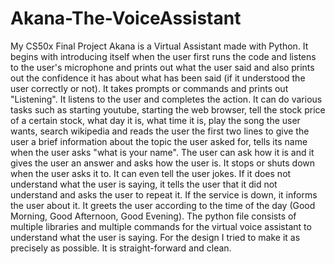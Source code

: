 # Akana-The-VoiceAssistant
My CS50x Final Project
  Akana is a Virtual Assistant made with Python. It begins with introducing itself when the user first runs the code and listens to the user's microphone and prints out what the user said and also prints out the confidence it has about what has been said (if it understood the user correctly or not). It takes prompts or commands and prints out "Listening". It listens to the user and completes the action. 
  It can do various tasks such as starting youtube, starting the web browser, tell the stock price of a certain stock, what day it is, what time it is, play the song the user wants, search wikipedia and reads the user the first two lines to give the user a brief information about the topic the user asked for, tells its name when the user asks "what is your name".
  The user can ask how it is and it gives the user an answer and asks how the user is. It stops or shuts down when the user asks it to. It can even tell the user jokes. If it does not understand what the user is saying, it tells the user that it did not understand and asks the user to repeat it. If the service is down, it informs the user about it. It greets the user according to the time of the day (Good Morning, Good Afternoon, Good Evening).
  The python file consists of multiple libraries and multiple commands for the virtual voice assistant to understand what the user is saying. For the design I tried to make it as precisely as possible. It is straight-forward and clean.
